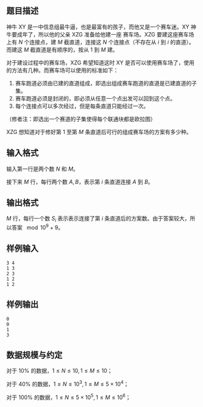 ## 题目描述

神牛 XY 是一中信息组最牛逼，也是最富有的孩子，而他又是一个赛车迷。XY 神牛要成年了，所以他的父亲 XZG 准备给他建一座
赛车场。XZG 要建这座赛车场上有 $N$ 个连接点，建 $M$ 截直道，连接这 $N$ 个连接点（不存在从 $i$ 到 $i$ 的直道）。而建这 $M$ 截直道是有顺序的，按从 $1$ 到 $M$ 建。

对于建设过程中的赛车场，XZG 希望知道这时 XY 是否可以使用赛车场了，使用的方法有几种。而赛车场可以使用的标准如下：

1. 赛车跑道必须由已建的直道组成，即选出组成赛车跑道的直道是已建直道的子集。
2. 赛车跑道必须是封闭的，即必须从任意一个点出发可以回到这个点。
3. 每个连接点可以多次经过，但是每条直道只能经过一次。

（修者注：即选出一个赛道的子集使得每个联通块都是欧拉图）

XZG 想知道对于修好第 $1$ 至第 $M$ 条直道后可行的组成赛车场的方案有多少种。

## 输入格式

输入第一行是两个数 $N$ 和 $M$。

接下来 $M$ 行，每行两个数 $A,B$，表示第 $i$ 条直道连接 $A$ 到 $B$。

## 输出格式

$M$ 行，每行一个数 $S_i$ 表示表示连接了第 $i$ 条直道后的方案数。由于答案较大，所以答案 $\mod 10^9+9$。

## 样例输入
```plain
3 4
1 3
2 3
1 2
1 2
```
## 样例输出
```plain
0
0
1
3
```
## 数据规模与约定

对于 $10\%$ 的数据，$1\le N\le 10,1\le M\le 10$；

对于 $40\%$ 的数据，$1\le N\le 10^3,1\le M\le 5\times 10^4$；

对于 $100\%$ 的数据，$1\le N\le 5\times 10^5,1\le M\le 10^6$；